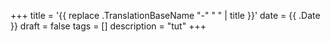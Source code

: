 +++
title = '{{ replace .TranslationBaseName "-" " " | title }}'
date = {{ .Date }}
draft = false
tags = []
description = "tut"
+++
